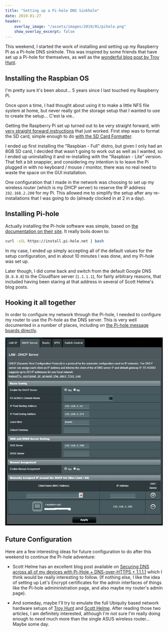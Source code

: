 ```yaml
---
title: "Setting up a Pi-hole DNS Sinkhole"
date: 2019-01-27
header:
    overlay_image: "/assets/images/2019/01/pihole.png"
    show_overlay_excerpt: false
---
```


This weekend, I started the work of installing and setting up my Raspberry Pi as a Pi-hole DNS sinkhole. This was inspired by some friends that have set up a Pi-hole for themselves, as well as the [wonderful blog post by Troy Hunt](https://www.troyhunt.com/mmm-pi-hole/).

## Installing the Raspbian OS

I'm pretty sure it's been about... 5 years since I last touched my Raspberry Pi.

Once upon a time, I had thought about using it to make a little NFS file system at home, but never really got the storage setup that I wanted to use to create the setup... C'est la vie..

Getting the Raspberry Pi set up turned out to be very straight forward, with [very straight forward instructions](https://www.raspberrypi.org/help/noobs-setup/2/) that just worked. First step was to format the SD card, simple enough to do [with the SD Card Formatter](https://www.sdcard.org/downloads/formatter_4/).

I ended up first installing the "Raspbian - Full" distro, but given I only had an 8GB SD card, I decided that wasn't going to work out as well as I wanted, so I ended up uninstalling it and re-installing with the "Raspbian - Lite" version. That felt a bit snappier, and considering my intention is to leave the Pi plugged in with no keyboard / mouse / monitor, there was no real need to waste the space on the GUI installation.

One configuration that I made in the network was choosing to set up my wireless router (which is my DHCP server) to reserve the IP address `192.168.2.200` for my Pi. This allowed me to simplify the setup after any re-installations that I was going to do (already clocked in at 2 in a day).

## Installing Pi-hole

Actually installing the Pi-hole software was simple, based on [the documentation on their site](https://docs.pi-hole.net/main/basic-install/). It really boils down to:

```bash
curl -sSL https://install.pi-hole.net | bash
```

In my case, I ended up simply accepting all of the default values for the setup configuration, and in about 10 minutes I was done, and my Pi-hole was set up.

Later though, I did come back and switch from the default Google DNS (`8.8.8.8`) to the Cloudflare server (`1.1.1.1`), for fairly arbitrary reasons, that included having been staring at that address in several of Scott Helme's blog posts.

## Hooking it all together

In order to configure my network through the Pi-hole, I needed to configure my router to use the Pi-hole as the DNS server. This is very well documented in a number of places, including on [the Pi-hole message boards directly](https://discourse.pi-hole.net/t/how-do-i-configure-my-devices-to-use-pi-hole-as-their-dns-server/245).

![ASUS RT-AC66U Configuration](/assets/images/2019/01/router-config.png)

## Future Configuration

Here are a few interesting ideas for future configuration to do after this weekend to continue the Pi-hole adventure:

- Scott Helme has an excellent blog post available on [Securing DNS across all of my devices with Pi-Hole + DNS-over-HTTPS + 1.1.1.1](https://scotthelme.co.uk/securing-dns-across-all-of-my-devices-with-pihole-dns-over-https-1-1-1-1/) which I think would be really interesting to follow. (If nothing else, I like the idea of setting up Let's Encrypt certificates for the admin interfaces of things like the Pi-hole admininistration page, and also maybe my router's admin page).

- And someday, maybe I'll try to emulate the full Ubiquity based network hardware setups of [Troy Hunt](https://www.troyhunt.com/ubiquiti-all-the-things-how-i-finally-fixed-my-dodgy-wifi/) and [Scott Helme](https://scotthelme.co.uk/my-ubiquiti-home-network/). After reading those two articles, I am definitely interested, although I'm not sure I'm really doing enough to *need* much more than the single ASUS wireless router... Maybe some day.
